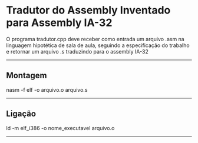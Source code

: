 # Tradutor do Assembly Inventado para Assembly IA-32

O programa tradutor.cpp deve receber como entrada um arquivo .asm na linguagem
hipotética de sala de aula, seguindo a especificação do trabalho e retornar um arquivo .s traduzindo para o assembly IA-32

____
## Montagem
nasm -f elf -o arquivo.o arquivo.s
____

## Ligação
ld -m elf_i386 -o nome_executavel arquivo.o
____